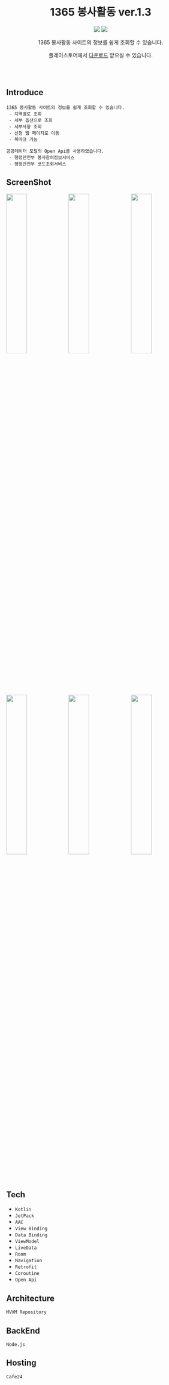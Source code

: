 <div align="center">

<br>

# 1365 봉사활동 ver.1.3
 
<p>
<img src="https://img.shields.io/badge/Android-3DDC84?style=flat-square&logo=Android&logoColor=white"/>
<img src="https://img.shields.io/badge/Kotlin-3178C6?style=flat-square&logo=Kotlin&logoColor=white"/>
</p>
 
1365 봉사활동 사이트의 정보를 쉽게 조회할 수 있습니다.

플레이스토어에서 [다운로드](https://play.google.com/store/apps/details?id=seongjun.volunteer) 받으실 수 있습니다.

</div>

<br><br>

## Introduce

```
1365 봉사활동 사이트의 정보를 쉽게 조회할 수 있습니다.
 - 지역별로 조회
 - 세부 옵션으로 조회
 - 세부사항 조회
 - 신청 웹 페이지로 이동
 - 북마크 기능

공공데이터 포털의 Open Api를 사용하였습니다.
 - 행정안전부 봉사참여정보서비스
 - 행정안전부 코드조회서비스
```

## ScreenShot

<img src="https://user-images.githubusercontent.com/95672282/148668744-7e24d5e1-f5a0-4914-9865-febf319242de.jpg" width="33%" height="33%"><img src="https://user-images.githubusercontent.com/95672282/148668753-2eb0643e-c872-4e64-8d6f-39ecded9fdcd.jpg" width="33%" height="33%"><img src="https://user-images.githubusercontent.com/95672282/148668774-e900e353-17e0-47bb-875e-54030148ef9e.jpg" width="33%" height="33%">

<br>

<img src="https://user-images.githubusercontent.com/95672282/148668810-6e7afa54-0001-45b4-bceb-e38df2b029e1.jpg" width="33%" height="33%"><img src="https://user-images.githubusercontent.com/95672282/148668875-270b7dda-2ad2-429b-933e-3444fa17593e.jpg" width="33%" height="33%"><img src="https://user-images.githubusercontent.com/95672282/148668822-37277eb5-5082-4974-8011-e5d72bec5412.jpg" width="33%" height="33%">

## Tech

 - `Kotlin`
 - `JetPack`
 - `AAC`
 - `View Binding`
 - `Data Binding`
 - `ViewModel`
 - `LiveData`
 - `Room`
 - `Navigation`
 - `Retrofit`
 - `Coroutine`
 - `Open Api`

## Architecture

`MVVM Repository`

## BackEnd

`Node.js`

## Hosting

`Cafe24`
